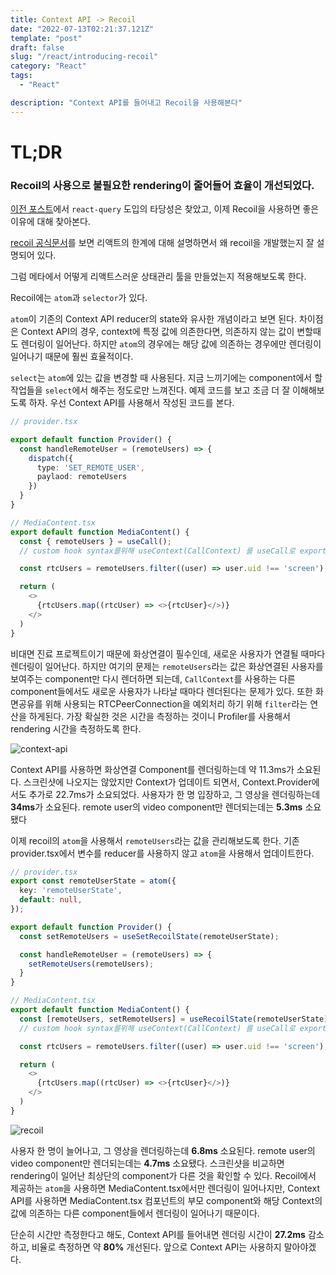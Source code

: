 ```yaml
---
title: Context API -> Recoil
date: "2022-07-13T02:21:37.121Z"
template: "post"
draft: false
slug: "/react/introducing-recoil"
category: "React"
tags:
  - "React"

description: "Context API를 들어내고 Recoil을 사용해본다"
---
```


# TL;DR

### Recoil의 사용으로 불필요한 rendering이 줄어들어 효율이 개선되었다.

[이전 포스트](https://jasonkang14.github.io/react/introducing-react-query)에서 `react-query` 도입의 타당성은 찾았고, 이제 Recoil을 사용하면 좋은 이유에 대해 찾아본다. 

[recoil 공식문서](https://recoiljs.org/ko/docs/introduction/motivation/)를 보면 리액트의 한계에 대해 설명하면서 왜 recoil을 개발했는지 잘 설명되어 있다. 

그럼 메타에서 어떻게 리액트스러운 상태관리 툴을 만들었는지 적용해보도록 한다. 

Recoil에는 `atom`과 `selector`가 있다. 

`atom`이 기존의 Context API reducer의 state와 유사한 개념이라고 보면 된다. 차이점은 Context API의 경우, context에 특정 값에 의존한다면, 의존하지 않는 값이 변할때도 렌더링이 일어난다. 하지만 `atom`의 경우에는 해당 값에 의존하는 경우에만 렌더링이 일어나기 때문에 훨씬 효율적이다. 

`select`는 `atom`에 있는 값을 변경할 때 사용된다. 지금 느끼기에는 component에서 할 작업들을 `select`에서 해주는 정도로만 느껴진다. 예제 코드를 보고 조금 더 잘 이해해보도록 하자. 우선 Context API를 사용해서 작성된 코드를 본다. 

```typescript
// provider.tsx

export default function Provider() {
  const handleRemoteUser = (remoteUsers) => {
    dispatch({
      type: 'SET_REMOTE_USER',
      paylaod: remoteUsers
    })
  }
}

// MediaContent.tsx
export default function MediaContent() {
  const { remoteUsers } = useCall();
  // custom hook syntax를위해 useContext(CallContext) 를 useCall로 export()한다.

  const rtcUsers = remoteUsers.filter((user) => user.uid !== 'screen');

  return (
    <>
      {rtcUsers.map((rtcUser) => <>{rtcUser}</>)}
    </>
  )
}
```

비대면 진료 프로젝트이기 때문에 화상연결이 필수인데, 새로운 사용자가 연결될 때마다 렌더링이 일어난다. 하지만 여기의 문제는 `remoteUsers`라는 값은 화상연결된 사용자를 보여주는 component만 다시 렌더하면 되는데, `CallContext`를 사용하는 다른 component들에서도 새로운 사용자가 나타날 때마다 렌더된다는 문제가 있다. 또한 화면공유를 위해 사용되는 RTCPeerConnection을 예외처리 하기 위해 `filter`라는 연산을 하게된다. 가장 확실한 것은 시간을 측정하는 것이니 Profiler를 사용해서 rendering 시간을 측정하도록 한다.

![context-api](https://i.imgur.com/8oPGB2L.png)

Context API를 사용하면 화상연결 Component를 렌더링하는데 약 11.3ms가 소요된다. 스크린샷에 나오지는 않았지만 Context가 업데이트 되면서, Context.Provider에서도 추가로 22.7ms가 소요되었다. 사용자가 한 명 입장하고, 그 영상을 렌더링하는데 **34ms**가 소요된다. remote user의 video component만 렌더되는데는 **5.3ms** 소요됐다

이제 recoil의 `atom`을 사용해서 `remoteUsers`라는 값을 관리해보도록 한다. 기존 provider.tsx에서 변수를 reducer를 사용하지 않고 `atom`을 사용해서 업데이트한다.

```typescript
// provider.tsx
export const remoteUserState = atom({
  key: 'remoteUserState',
  default: null,
});

export default function Provider() {
  const setRemoteUsers = useSetRecoilState(remoteUserState);

  const handleRemoteUser = (remoteUsers) => {
    setRemoteUsers(remoteUsers);
  }
}

// MediaContent.tsx
export default function MediaContent() {
  const [remoteUsers, setRemoteUsers] = useRecoilState(remoteUserState);
  // custom hook syntax를위해 useContext(CallContext) 를 useCall로 export()한다.

  const rtcUsers = remoteUsers.filter((user) => user.uid !== 'screen');

  return (
    <>
      {rtcUsers.map((rtcUser) => <>{rtcUser}</>)}
    </>
  )
}
```

![recoil](https://i.imgur.com/FXPKInC.png)

사용자 한 명이 늘어나고, 그 영상을 렌더링하는데 **6.8ms** 소요된다. remote user의 video component만 렌더되는데는 **4.7ms** 소요됐다. 스크린샷을 비교하면 rendering이 일어난 최상단의 component가 다른 것을 확인할 수 있다. Recoil에서 제공하는 `atom`을 사용하면 MediaContent.tsx에서만 렌더링이 일어나지만, Context API를 사용하면 MediaContent.tsx 컴포넌트의 부모 component와 해당 Context의 값에 의존하는 다른 component들에서 렌더링이 일어나기 때문이다. 

단순히 시간만 측정한다고 해도, Context API를 들어내면 렌더링 시간이 **27.2ms** 감소하고, 비율로 측정하면 약 **80%** 개선된다. 앞으로 Context API는 사용하지 말아야겠다. 